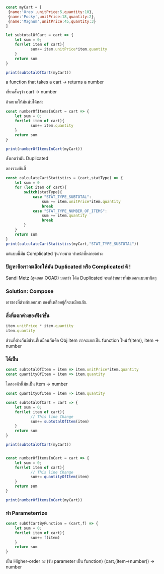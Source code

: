 ```javascript
const myCart = [
 {name:'Oreo',unitPrice:5,quantity:10},
 {name:'Pocky',unitPrice:18,quantity:2},
 {name:'Magnum',unitPrice:45,quantity:3}
]

let subtotalOfCart = cart => {
    let sum = 0;
    for(let item of cart){
           sum+= item.unitPrice*item.quantity
    }
    return sum
}

print(subtotalOfCart(myCart))
```


a function  that takes a cart -> returns a number

เขียนสั้นๆว่า  cart -> number

  ถ้าอยากให้มันนับได้หล่ะ

```javascript
const numberOfItemsInCart = cart => {
    let sum = 0;
    for(let item of cart){
           sum+= item.quantity
    }
    return sum  
}

print(numberOfItemsInCart(myCart))
```
สังเกตว่ามัน Duplicated

ลองรวมกันสิ้
```javascript
const calculateCartStatistics = (cart,statType) => {
    let sum = 0
    for (let item of cart){
        switch(statType){
            case "STAT_TYPE_SUBTOTAL":
                sum += item.unitPrice*item.quantity
                break
            case "STAT_TYPE_NUMBER_OF_ITEMS":
                sum += item.quantity
                break
        }
    }
    return sum
}
print(calculateCartStatistics(myCart,"STAT_TYPE_SUBTOTAL"))
```
แต่แบบนี้มัน Complicated วุ่นวายมาก ทำหน้าที่หลายอย่าง

### ปัญหาคือเราจะเลือกให้มัน Duplicated หรือ Complicated ดี !

Sandi Metz (สุดยอด OOAD) บอกว่า
โค้ด Duplicated จะแก้ง่ายกว่าที่มันออกแบบมาผิดๆ

### Solution: Compose  

เอาของที่ต่างกันออกมา ของที่เหลืออยู่ก็จะเหมือนกัน
###  สิ่งที่แตกต่างของฟังก์ชั่น
```javascript
item.unitPrice * item.quantity
item.quantity
```
ส่วนที่ต่างกันมีส่วนที่เหมือนกันคือ Obj item
เราจะแยกเป็น function ใหม่ f(item),
item -> number
### ได้เป็น
```javascript
const subtotalOfItem = item => item.unitPrice*item.quantity
const quantityOfItem = item => item.quantity
```
ไอสองตัวนี้มันเป็น item -> number

```javascript
const quantityOfItem = item => item.quantity

const subtotalOfCart = cart => {
    let sum = 0;
    for(let item of cart){
           // This line Change
           sum+= subtotalOfItem(item)
    }
    return sum
}

print(subtotalOfCart(myCart))


const numberOfItemsInCart = cart => {
    let sum = 0;
    for(let item of cart){
           // This line Change
           sum+= quantityOfItem(item)
    }
    return sum  
}

print(numberOfItemsInCart(myCart))
```

### ทำ Parameterrize

```javascript
const subOfCartByFunction = (cart,f) => {
    let sum = 0;
    for(let item of cart){
           sum+= f(item)
    }
    return sum
}
```
เป็น  Higher-order   ละ (รับ parameter เป็น function)
(cart,(item->number)) -> number
